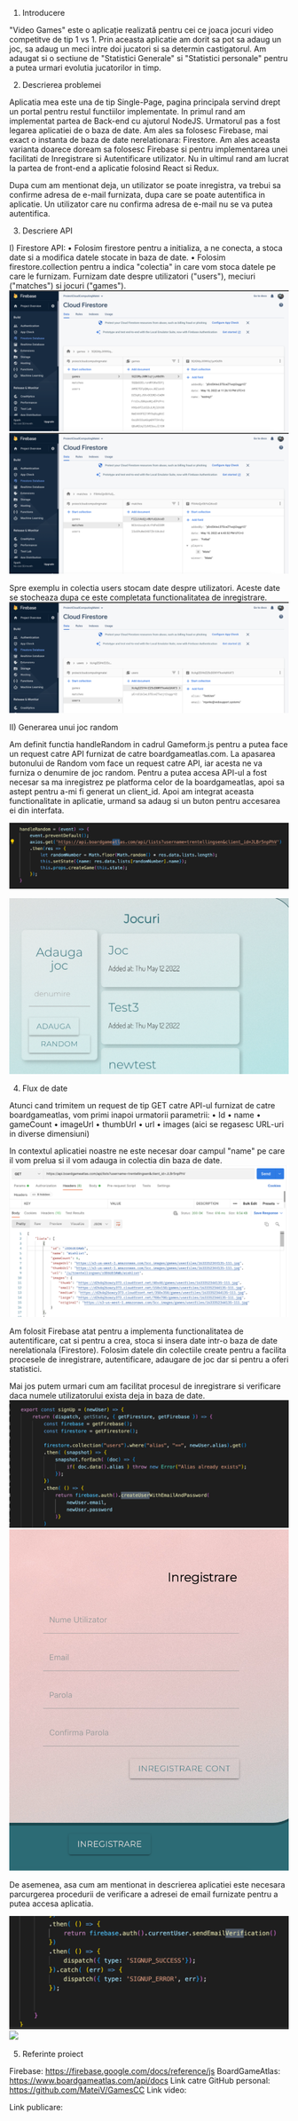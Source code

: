 1) Introducere

"Video Games" este o aplicație realizată pentru cei ce joaca jocuri video competitve de tip 1 vs 1. Prin aceasta aplicatie am dorit sa pot sa adaug un joc, sa adaug un meci intre doi jucatori si sa determin castigatorul. Am adaugat si o sectiune de "Statistici Generale" si "Statistici personale" pentru a putea urmari evolutia jucatorilor in timp. 

2) Descrierea problemei

Aplicatia mea este una de tip Single-Page, pagina principala servind drept un portal pentru restul functiilor implementate. In primul rand am implementat partea de Back-end cu ajutorul NodeJS. Urmatorul pas a fost legarea aplicatiei de o baza de date. Am ales sa folosesc Firebase, mai exact o instanta de baza de date nerelationara: Firestore. Am ales aceasta varianta doarece doream sa folosesc Firebase si pentru implementarea unei facilitati de Inregistrare si Autentificare utilizator. Nu in ultimul rand am lucrat la partea de front-end a aplicatie folosind React si Redux. 

Dupa cum am mentionat deja, un utilizator se poate inregistra, va trebui sa confirme adresa de e-mail furnizata, dupa care se poate autentifica in aplicatie. Un utilizator care nu confirma adresa de e-mail nu se va putea autentifica.

3)	Descriere API

I) Firestore API:
•	Folosim firestore pentru a initializa, a ne conecta, a stoca date si a modifica datele stocate in baza de date. 
•	Folosim firestore.collection pentru a indica "colectia" in care vom stoca datele pe care le furnizam. Furnizam date despre utilizatori ("users"), meciuri ("matches") si jocuri ("games").
![](readmepics/Firestore1.png)
![](readmepics/Firestore2.png)

Spre exemplu in colectia users stocam date despre utilizatori. Aceste date se stocheaza dupa ce este completata functionalitatea de inregistrare. 
![](readmepics/Firestore3.png)


II)	Generarea unui joc random

Am definit functia handleRandom in cadrul Gameform.js pentru a putea face un request catre API furnizat de catre boardgameatlas.com. La apasarea butonului de Random vom face un request catre API, iar acesta ne va furniza o denumire de joc random. 
Pentru a putea accesa API-ul a fost necesar sa ma inregistrez pe platforma celor de la boardgameatlas, apoi sa astept pentru a-mi fi generat un client_id. Apoi am integrat aceasta functionalitate in aplicatie, urmand sa adaug si un buton pentru accesarea ei din interfata.

![](readmepics/RandomDefinition.png)

![](readmepics/Randombutton.png)

4)	Flux de date

Atunci cand trimitem un request de tip GET catre API-ul furnizat de catre boardgameatlas, vom primi inapoi urmatorii parametrii:
•	Id
•	name
•	gameCount
•	imageUrl
•	thumbUrl
•	url
•	images (aici se regasesc URL-uri in diverse dimensiuni)

In contextul aplicatiei noastre ne este necesar doar campul "name" pe care il vom prelua si il vom adauga in colectia din baza de date.
![](readmepics/GetAtlas.png)

Am folosit Firebase atat pentru a implementa functionalitatea de autentificare, cat si pentru a crea, stoca si insera date intr-o baza de date nerelationala (Firestore).
Folosim datele din colectiile create pentru a facilita procesele de inregistrare, autentificare, adaugare de joc dar si pentru  a oferi statistici.

Mai jos putem urmari cum am facilitat procesul de inregistrare si verificare daca numele utilizatorului exista deja in baza de date.
![](readmepics/InregistrareCod.png)
![](readmepics/InregistrareInterfata.png)

De asemenea, asa cum am mentionat in descrierea aplicatiei este necesara parcurgerea procedurii de verificare a adresei de email furnizate pentru a putea accesa aplicatia.

![](readmepics/VerifyCod.png)
![](readmepics/ConfirmareEmailInterfata.png)


5) Referinte proiect

Firebase:
https://firebase.google.com/docs/reference/js
BoardGameAtlas:
https://www.boardgameatlas.com/api/docs
Link catre GitHub personal:
https://github.com/MateiV/GamesCC
Link video:

Link publicare:

